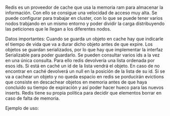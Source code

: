 Redis es un proveedor de cache que usa la memoria ram para almacenar la información. Con ello se consigue una velocidad de acceso muy alta. Se puede configurar para trabajar en cluster, con lo que se puede tener varios nodos trabjando en un mismo entorno y poder dividir la carga distribuyendo las peticiones que le llegan a los diferentes nodos.

Datos importantes:
Cuando se guarda un objeto en cache hay que indicarle el tiempo de vida que va a durar dicho objeto antes de que expire.
Los objetos se guardan serializados, por lo que hay que implementar la interfaz Serializable para poder guardarlo.
Se pueden consultar varios ids a la vez en una única consulta. Para ello redis devolvería una lista ordenada por esos ids. Si está en caché un id de la lista vendrá el objeto. En caso de no encontrar en caché devolverá un null en la posición de la lista de su id.
Si se va a cachear un objeto y no queda espacio en redis se porducirán evictions que consiste en descachear objetos en memoria antes de que haya concluido su tiempo de expiración y así poder hacer hueco para las nuevos inserts. Redis tiene su propia política para decidir que elementos borrar en caso de falta de memoria.


Ejemplo de uso:
